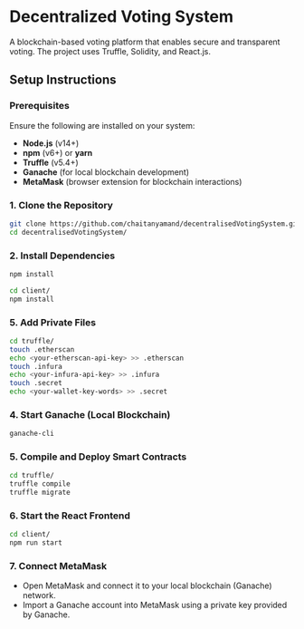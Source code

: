 # Decentralized Voting System

A blockchain-based voting platform that enables secure and transparent voting. The project uses Truffle, Solidity, and React.js.

## Setup Instructions

### Prerequisites

Ensure the following are installed on your system:

- **Node.js** (v14+)
- **npm** (v6+) or **yarn**
- **Truffle** (v5.4+)
- **Ganache** (for local blockchain development)
- **MetaMask** (browser extension for blockchain interactions)

### 1. Clone the Repository

```bash
git clone https://github.com/chaitanyamand/decentralisedVotingSystem.git
cd decentralisedVotingSystem/
```

### 2. Install Dependencies

```bash
npm install

cd client/
npm install
```

### 5. Add Private Files

```bash
cd truffle/
touch .etherscan
echo <your-etherscan-api-key> >> .etherscan
touch .infura
echo <your-infura-api-key> >> .infura
touch .secret
echo <your-wallet-key-words> >> .secret
```

### 4. Start Ganache (Local Blockchain)

```bash
ganache-cli
```

### 5. Compile and Deploy Smart Contracts

```bash
cd truffle/
truffle compile
truffle migrate
```

### 6. Start the React Frontend

```bash
cd client/
npm run start
```

### 7. Connect MetaMask

- Open MetaMask and connect it to your local blockchain (Ganache) network.
- Import a Ganache account into MetaMask using a private key provided by Ganache.

